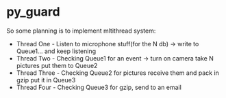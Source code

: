 # py_guard

So some planning is to implement mltithread system:

* Thread One - Listen to microphone stuff(for the N db) -> write to Queue1... and keep listening 
* Thread Two - Checking Queue1 for an event -> turn on camera take N pictures put them to Queue2 
* Thread Three - Checking Queue2 for pictures receive them and pack in gzip put it in Queue3
* Thread Four - Checking Queue3 for gzip, send to an email
